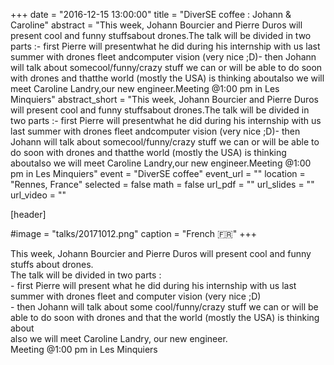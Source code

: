 +++
date = "2016-12-15 13:00:00"
title = "DiverSE coffee : Johann & Caroline"
abstract = "This week, Johann Bourcier and Pierre Duros will present cool and funny stuffsabout drones.The talk will be divided in two parts :- first Pierre will presentwhat he did during his internship with us last summer with drones fleet andcomputer vision (very nice ;D)- then Johann will talk about somecool/funny/crazy stuff we can or will be able to do soon with drones and thatthe world (mostly the USA) is thinking aboutalso we will meet Caroline Landry,our new engineer.Meeting @1:00 pm in Les Minquiers"
abstract_short = "This week, Johann Bourcier and Pierre Duros will present cool and funny stuffsabout drones.The talk will be divided in two parts :- first Pierre will presentwhat he did during his internship with us last summer with drones fleet andcomputer vision (very nice ;D)- then Johann will talk about somecool/funny/crazy stuff we can or will be able to do soon with drones and thatthe world (mostly the USA) is thinking aboutalso we will meet Caroline Landry,our new engineer.Meeting @1:00 pm in Les Minquiers"
event = "DiverSE coffee"
event_url = ""
location = "Rennes, France"
selected = false
math = false
url_pdf = ""
url_slides = ""
url_video = ""


[header]

#image = "talks/20171012.png"
caption = "French :fr:"
+++


<div>
<div>This week, Johann Bourcier and Pierre Duros will present cool and funny stuffs about drones.</div>
<div>The talk will be divided in two parts :</div>
<div></div>
<div>- first Pierre will present what he did during his internship with us last summer with drones fleet and computer vision (very nice ;D)</div>
- then Johann will talk about some cool/funny/crazy stuff we can or will be able to do soon with drones and that the world (mostly the USA) is thinking about</div>
<div></div>
<div>also we will meet Caroline Landry, our new engineer.</div>
<div></div>
<div>Meeting @1:00 pm in Les Minquiers</div>
